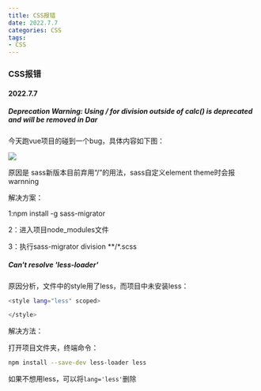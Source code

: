 ```yaml
---
title: CSS报错
date: 2022.7.7
categories: CSS
tags: 
- CSS
---
```


### CSS报错

#### 2022.7.7
##### Deprecation Warning: Using / for division outside of calc() is deprecated and will be removed in Dar

今天跑vue项目的碰到一个bug，具体内容如下图：

![](https://s3.bmp.ovh/imgs/2022/07/07/1836d0fa3f411e8d.jpg)

原因是 sass新版本目前弃用“/”的用法，sass自定义element theme时会报warnning

解决方案：

1:npm install -g sass-migrator

2：进入项目node_modules文件

3：执行sass-migrator division **/*.scss

##### Can't resolve 'less-loader'

原因分析，文件中的style用了less，而项目中未安装less：

```bash
<style lang="less" scoped>

</style>
```

解决方法：

打开项目文件夹，终端命令：

```bash
npm install --save-dev less-loader less
```

如果不想用less，可以将`lang='less'`删除